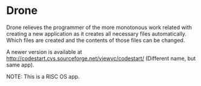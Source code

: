 # Drone
Drone relieves the programmer of the more monotonous work related with creating a new application as it creates all necessary files automatically. Which files are created and the contents of those files can be changed.
   
A newer version is available at http://codestart.cvs.sourceforge.net/viewvc/codestart/
(Different name, but same app).

NOTE: This is a RISC OS app.